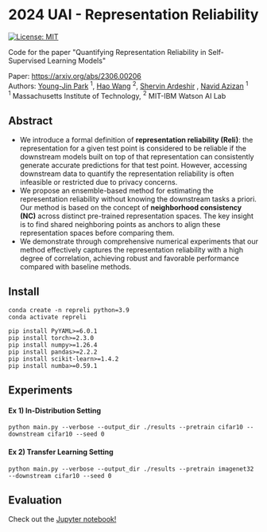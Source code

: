 # 2024 UAI - Representation Reliability

[![License: MIT](https://img.shields.io/badge/License-MIT-g.svg)](https://opensource.org/licenses/MIT)

Code for the paper "Quantifying Representation Reliability in Self-Supervised Learning Models"

Paper: https://arxiv.org/abs/2306.00206  
Authors: [Young-Jin Park](https://young-j-park.github.io/) $^1$, [Hao Wang](https://haowang94.github.io/) $^2$, [Shervin Ardeshir](https://sites.google.com/view/shervinardeshir/home) , [Navid Azizan](https://azizan.mit.edu/) $^1$  
$^1$ Massachusetts Institute of Technology, $^2$ MIT-IBM Watson AI Lab

## Abstract

- We introduce a formal definition of __representation reliability (Reli)__: the representation for a given test point is considered to be reliable if the downstream models built on top of that representation can consistently generate accurate predictions for that test point. However, accessing downstream data to quantify the representation reliability is often infeasible or restricted due to privacy concerns.
- We propose an ensemble-based method for estimating the representation reliability without knowing the downstream tasks a priori. Our method is based on the concept of __neighborhood consistency (NC)__ across distinct pre-trained representation spaces. The key insight is to find shared neighboring points as anchors to align these representation spaces before comparing them.
- We demonstrate through comprehensive numerical experiments that our method effectively captures the representation reliability with a high degree of correlation, achieving robust and favorable performance compared with baseline methods.

## Install

```
conda create -n repreli python=3.9
conda activate repreli

pip install PyYAML>=6.0.1
pip install torch>=2.3.0
pip install numpy>=1.26.4
pip install pandas>=2.2.2
pip install scikit-learn>=1.4.2
pip install numba>=0.59.1
```

## Experiments

#### Ex 1) In-Distribution Setting
```
python main.py --verbose --output_dir ./results --pretrain cifar10 --downstream cifar10 --seed 0
```

#### Ex 2) Transfer Learning Setting
```
python main.py --verbose --output_dir ./results --pretrain imagenet32 --downstream cifar10 --seed 0
```

## Evaluation

Check out the [Jupyter notebook!](https://github.com/young-j-park/repreli/blob/main/Parse%20Results.ipynb)
